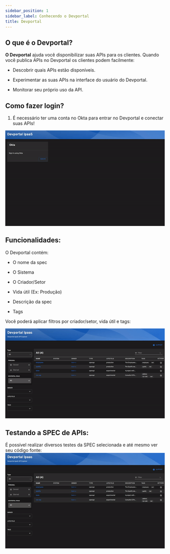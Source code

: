 ```yaml
---
sidebar_position: 1
sidebar_label: Conhecendo o Devportal
title: Devportal
---
```


## O que é o Devportal?

**O Devportal** ajuda você disponibilizar suas APIs para os clientes. Quando você publica APIs no Devportal os clientes podem facilmente:

 - Descobrir quais APIs estão disponíveis.

 - Experimentar as suas APIs na interface do usuário do Devportal.

- Monitorar seu próprio uso da API.

## Como fazer login?
1. É necessário ter uma conta no Okta para entrar no Devportal e conectar suas APIs!


![Devportal](/img/screenshot/DevPortalLogin.gif)

## Funcionalidades:

O Devportal contém:

 - O nome da spec

 - O Sistema

 - O Criador/Setor

 - Vida útil (Ex: Produção)

 - Descrição da spec

 - Tags

Você poderá aplicar filtros por criador/setor, vida útil e tags:


![Devportal](/img/screenshot/DevPortalFiltros.gif)


## Testando a SPEC de APIs:

É possível realizar diversos testes da SPEC selecionada e até mesmo ver seu código fonte:
![Devportal](/img/screenshot/DevPortalTeste.gif)






